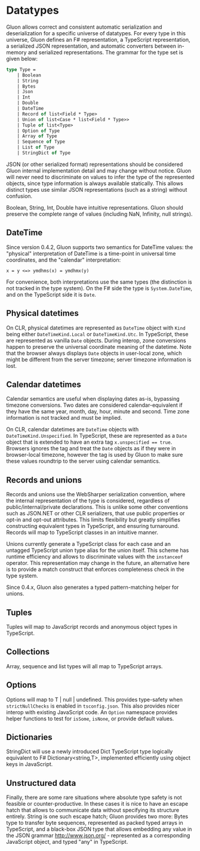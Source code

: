 # Datatypes

Gluon allows correct and consistent automatic serialization and
deserialization for a specific universe of datatypes. For every type
in this universe, Gluon defines an F# representation, a TypeScript
representation, a serialized JSON representation, and automatic
converters between in-memory and serialized representations. The
grammar for the type set is given below:

```fsharp
type Type =
    | Boolean
    | String
    | Bytes
    | Json
    | Int
    | Double
    | DateTime
    | Record of list<Field * Type>
    | Union of list<Case * list<Field * Type>>
    | Tuple of list<Type>
    | Option of Type
    | Array of Type
    | Sequence of Type
    | List of Type   
    | StringDict of Type
```

JSON (or other serialized format) representations should be considered
Gluon internal implementation detail and may change without notice.
Gluon will never need to discriminate on values to infer the type of
the represented objects, since type information is always available
statically. This allows distinct types use similar JSON
representations (such as a string) without confusion.

Boolean, String, Int, Double have intuitive representations. Gluon
should preserve the complete range of values (including NaN, Infinity,
null strings).

## DateTime

Since version 0.4.2, Gluon supports two semantics for DateTime values:
the "physical" interpretation of DateTime is a time-point in universal
time coordinates, and the "calendar" interpretation:

    x = y <=> ymdhms(x) = ymdhmx(y)

For convenience, both interpretations use the same types (the
distinction is not tracked in the type system). On the F# side the
type is `System.DateTime`, and on the TypeScript side it is `Date`.

## Physical datetimes

On CLR, physical datetimes are represented as `DateTime` object with
`Kind` being either `DateTimeKind.Local` or `DateTimeKind.Utc`. In
TypeScript, these are represented as vanilla `Date` objects. During
interop, zone conversions happen to preserve the universal coordinate
meaning of the datetime. Note that the browser always displays `Date`
objects in user-local zone, which might be different from the server
timezone; server timezone information is lost.

## Calendar datetimes

Calendar semantics are useful when displaying dates as-is, bypassing
timezone conversions. Two dates are considered calendar-equivalent if
they have the same year, month, day, hour, minute and second. Time
zone information is not tracked and must be implied.

On CLR, calendar datetimes are `DateTime` objects with
`DateTimeKind.Unspecified`. In TypeScript, these are represented as a
`Date` object that is extended to have an extra tag `x.unspecified ==
true`. Browsers ignores the tag and treat the `Date` objects as if
they were in browser-local timezone, however the tag is used by Gluon
to make sure these values roundtrip to the server using calendar
semantics.

## Records and unions

Records and unions use the WebSharper serialization convention, where
the internal representation of the type is considered, regardless of
public/internal/private declarations. This is unlike some other
conventions such as JSON.NET or other CLR serializers, that use public
properties or opt-in and opt-out attributes. This limits flexibility
but greatly simplifies constructing equivalent types in TypeScript,
and ensuring turnaround. Records will map to TypeScript classes in an
intuitive manner.

Unions currently generate a TypeScript class for each case and an
untagged TypeScript union type alias for the union itself. This scheme
has runtime efficiency and allows to discriminate values with the
`instanceof` operator. This representation may change in the future,
an alternative here is to provide a match construct that enforces
completeness check in the type system.

Since 0.4.x, Gluon also generates a typed pattern-matching helper for
unions.

## Tuples

Tuples will map to JavaScript records and anonymous object types in
TypeScript.

## Collections

Array, sequence and list types will all map to TypeScript arrays.

## Options

Options will map to T | null | undefined. This provides type-safety
when `strictNullChecks` is enabled in `tsconfig.json`. This also
provides nicer interop with existing JavaScript code. An `Option`
namespace provides helper functions to test for `isSome`, `isNone`,
or provide default values.

## Dictionaries
StringDict will use a newly introduced Dict<T> TypeScript type
logically equivalent to F# Dictionary<string,T>, implemented
efficiently using object keys in JavaScript.

## Unstructured data

Finally, there are some rare situations where absolute type safety is
not feasible or counter-productive. In these cases it is nice to have
an escape hatch that allows to communicate data without specifying its
structure entirely. String is one such escape hatch; Gluon provides
two more: Bytes type to transfer byte sequences, represented as packed
typed arrays in TypeScript, and a black-box JSON type that allows
embedding any value in the JSON grammar http://www.json.org/ -
represented as a corresponding JavaScript object, and typed "any" in
TypeScript.
